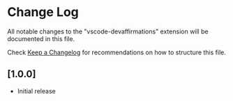 # Change Log

All notable changes to the "vscode-devaffirmations" extension will be documented in this file.

Check [Keep a Changelog](http://keepachangelog.com/) for recommendations on how to structure this file.

## [1.0.0]

-   Initial release
